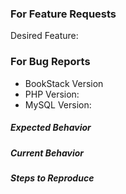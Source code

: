 ### For Feature Requests

Desired Feature:

### For Bug Reports

* BookStack Version
* PHP Version:
* MySQL Version:

##### Expected Behavior



##### Current Behavior



##### Steps to Reproduce

